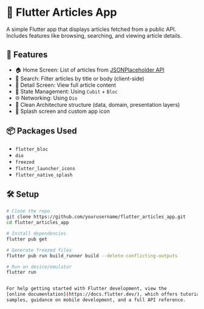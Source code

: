# 📰 Flutter Articles App

A simple Flutter app that displays articles fetched from a public API.  
Includes features like browsing, searching, and viewing article details.

## 🚀 Features

- 🏠 Home Screen: List of articles from [JSONPlaceholder API](https://jsonplaceholder.typicode.com/posts)
- 🔎 Search: Filter articles by title or body (client-side)
- 📄 Detail Screen: View full article content
- 🚀 State Management: Using `Cubit` + `Bloc`
- 🌐 Networking: Using `Dio`
- 🎯 Clean Architecture structure (data, domain, presentation layers)
- 📱 Splash screen and custom app icon

## 📦 Packages Used

- `flutter_bloc`
- `dio`
- `freezed`
- `flutter_launcher_icons`
- `flutter_native_splash`

## 🛠️ Setup

```bash
# Clone the repo
git clone https://github.com/yourusername/flutter_articles_app.git
cd flutter_articles_app

# Install dependencies
flutter pub get

# Generate freezed files
flutter pub run build_runner build --delete-conflicting-outputs

# Run on device/emulator
flutter run


For help getting started with Flutter development, view the
[online documentation](https://docs.flutter.dev/), which offers tutorials,
samples, guidance on mobile development, and a full API reference.
